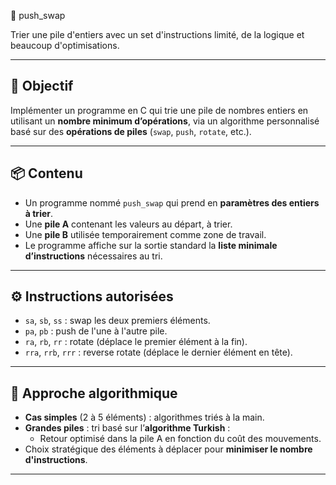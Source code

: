 🧮 push_swap

Trier une pile d'entiers avec un set d'instructions limité, de la logique et beaucoup d'optimisations.

---

## 🎯 Objectif

Implémenter un programme en C qui trie une pile de nombres entiers en utilisant un **nombre minimum d’opérations**, via un algorithme personnalisé basé sur des **opérations de piles** (`swap`, `push`, `rotate`, etc.).

---

## 📦 Contenu

- Un programme nommé `push_swap` qui prend en **paramètres des entiers à trier**.
- Une **pile A** contenant les valeurs au départ, à trier.
- Une **pile B** utilisée temporairement comme zone de travail.
- Le programme affiche sur la sortie standard la **liste minimale d’instructions** nécessaires au tri.

---

## ⚙️ Instructions autorisées

- `sa`, `sb`, `ss` : swap les deux premiers éléments.
- `pa`, `pb` : push de l'une à l'autre pile.
- `ra`, `rb`, `rr` : rotate (déplace le premier élément à la fin).
- `rra`, `rrb`, `rrr` : reverse rotate (déplace le dernier élément en tête).

---

## 📐 Approche algorithmique

- **Cas simples** (2 à 5 éléments) : algorithmes triés à la main.
- **Grandes piles** : tri basé sur l’**algorithme Turkish** :
  - Retour optimisé dans la pile A en fonction du coût des mouvements.
- Choix stratégique des éléments à déplacer pour **minimiser le nombre d'instructions**.

---

